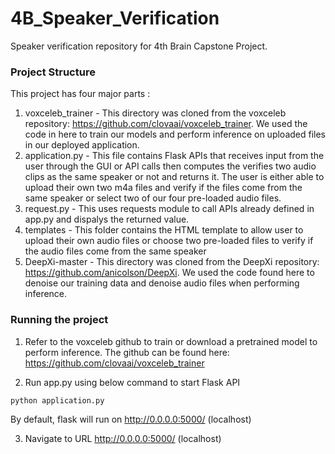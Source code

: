 # 4B_Speaker_Verification
Speaker verification repository for 4th Brain Capstone Project. 

### Project Structure
This project has four major parts :
1. voxceleb_trainer - This directory was cloned from the voxceleb repository: https://github.com/clovaai/voxceleb_trainer. We used the code in here to train our models and perform inference on uploaded files in our deployed application. 
2. application.py - This file contains Flask APIs that receives input from the user through the GUI or API calls then computes the verifies two audio clips as the same speaker or not and returns it. The user is either able to upload their own two m4a files and verify if the files come from the same speaker or select two of our four pre-loaded audio files. 
3. request.py - This uses requests module to call APIs already defined in app.py and dispalys the returned value.
4. templates - This folder contains the HTML template to allow user to upload their own audio files or choose two pre-loaded files to verify if the audio files come from the same speaker
5. DeepXi-master - This directory was cloned from the DeepXi repository: https://github.com/anicolson/DeepXi. We used the code found here to denoise our training data and denoise audio files when performing inference. 

### Running the project
1. Refer to the voxceleb github to train or download a pretrained model to perform inference. The github can be found here: https://github.com/clovaai/voxceleb_trainer

2. Run app.py using below command to start Flask API
```
python application.py
```
By default, flask will run on http://0.0.0.0:5000/ (localhost)

3. Navigate to URL http://0.0.0.0:5000/ (localhost)
